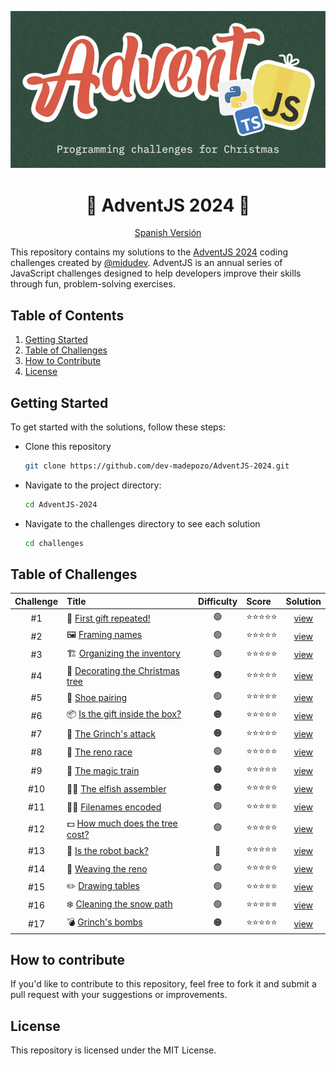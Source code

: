 <div align="center">

![Advent 2024](/assets/hero.png)

# 🎄 AdventJS 2024 🎁
[Spanish Versión](/README-es.md)

</div>

This repository contains my solutions to the [AdventJS 2024](https://www.adventjs.dev/en) coding challenges created by [@midudev](https://midu.dev/). AdventJS is an annual series of JavaScript challenges designed to help developers improve their skills through fun, problem-solving exercises.

## Table of Contents

1. [Getting Started](#getting-started)
2. [Table of Challenges](#table-of-contents)
3. [How to Contribute](#how-to-contribute)
4. [License](#license)

## Getting Started

To get started with the solutions, follow these steps:

- Clone this repository

  ```bash
  git clone https://github.com/dev-madepozo/AdventJS-2024.git
  ```

- Navigate to the project directory:

  ```bash
  cd AdventJS-2024
  ```

- Navigate to the challenges directory to see each solution

  ```bash
  cd challenges
  ```

## Table of Challenges

|  Challenge  | Title                                                                          | Difficulty | Score      | Solution                           |
| :---------: | :----------------------------------------------------------------------------- | :---:      | :--------  | :--------------------------------: |
| #1          | 🎁 [First gift repeated!](https://adventjs.dev/en/challenges/2024/1)           | 🟢         | ⭐️⭐️⭐️⭐️⭐️ | [view](/chalenges/challenge01.md) |
| #2          | 🖼️ [Framing names](https://adventjs.dev/en/challenges/2024/2)                  | 🟢         | ⭐️⭐️⭐️⭐️⭐️ | [view](/chalenges/challenge02.md) |
| #3          | 🏗️ [Organizing the inventory](https://adventjs.dev/en/challenges/2024/3)       | 🟢         | ⭐️⭐️⭐️⭐️⭐️ | [view](/chalenges/challenge03.md) |
| #4          | 🎄 [Decorating the Christmas tree](https://adventjs.dev/en/challenges/2024/4)  | 🟠         | ⭐️⭐️⭐️⭐️⭐️ | [view](/chalenges/challenge04.md) |
| #5          | 👞 [Shoe pairing](https://adventjs.dev/en/challenges/2024/5)                   | 🟢         | ⭐️⭐️⭐️⭐️⭐️ | [view](/chalenges/challenge05.md) |
| #6          | 📦 [Is the gift inside the box?](https://adventjs.dev/en/challenges/2024/6)    | 🟠         | ⭐️⭐️⭐️⭐️⭐️ | [view](/chalenges/challenge06.md) |
| #7          | 👹 [The Grinch's attack](https://adventjs.dev/en/challenges/2024/7)            | 🟠         | ⭐️⭐️⭐️⭐️⭐️ | [view](/chalenges/challenge07.md) |
| #8          | 🦌 [The reno race](https://adventjs.dev/en/challenges/2024/8)                  | 🟢         | ⭐️⭐️⭐️⭐️⭐️ | [view](/chalenges/challenge08.md) |
| #9          | 🚂 [The magic train](https://adventjs.dev/en/challenges/2024/9)                | 🟠         | ⭐️⭐️⭐️⭐️⭐️ | [view](/chalenges/challenge09.md) |
| #10         | 👩‍💻 [The elfish assembler](https://adventjs.dev/en/challenges/2024/10)          | 🟠         | ⭐️⭐️⭐️⭐️⭐️ | [view](/chalenges/challenge10.md) |
| #11         | 🏴‍☠️ [Filenames encoded](https://adventjs.dev/en/challenges/2024/11)             | 🟢         | ⭐️⭐️⭐️⭐️⭐️ | [view](/chalenges/challenge11.md) |
| #12         | 💵 [How much does the tree cost?](https://adventjs.dev/en/challenges/2024/12)  | 🟢         | ⭐️⭐️⭐️⭐️⭐️ | [view](/chalenges/challenge12.md) |
| #13         | 🤖 [Is the robot back?](https://adventjs.dev/en/challenges/2024/13)            | 🔴         | ⭐️⭐️⭐️⭐️⭐️ | [view](/chalenges/challenge13.md) |
| #14         | 🦌 [Weaving the reno](https://adventjs.dev/en/challenges/2024/14)              | 🟢         | ⭐️⭐️⭐️⭐️⭐️ | [view](/chalenges/challenge14.md) |
| #15         | ✏️  [Drawing tables](https://adventjs.dev/en/challenges/2024/15)                | 🟢         | ⭐️⭐️⭐️⭐️⭐️ | [view](/chalenges/challenge15.md) |
| #16         | ❄️  [Cleaning the snow path](https://adventjs.dev/en/challenges/2024/16)        | 🟢         | ⭐️⭐️⭐️⭐️⭐️ | [view](/chalenges/challenge16.md) |
| #17         | 💣 [Grinch's bombs](https://adventjs.dev/en/challenges/2024/17)                | 🟠         | ⭐️⭐️⭐️⭐️⭐️ | [view](/chalenges/challenge17.md) |

## How to contribute

If you'd like to contribute to this repository, feel free to fork it and submit a pull request with your suggestions or improvements.

## License

This repository is licensed under the MIT License.
